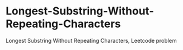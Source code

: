 # Longest-Substring-Without-Repeating-Characters
Longest Substring Without Repeating Characters, Leetcode problem

